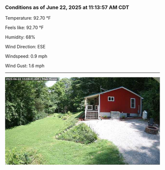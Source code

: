 ### Conditions as of June 22, 2025 at 11:13:57 AM CDT 

Temperature: 92.70 &deg;F

Feels like: 92.70 &deg;F

Humidity: 68%

Wind Direction: ESE

Windspeed: 0.9 mph

Wind Gust: 1.6 mph

---

<img src="./images/latest.jpeg"/>

